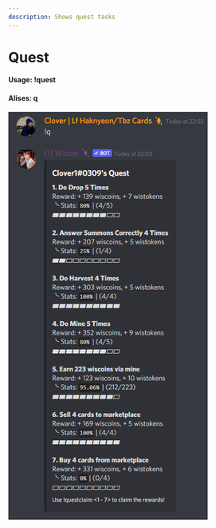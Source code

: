 ```yaml
---
description: Shows quest tasks
---
```


# Quest

#### Usage: !quest

#### Alises: q

![](<../../.gitbook/assets/image (30).png>)
